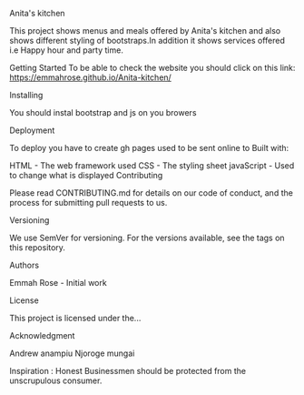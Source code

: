 Anita's kitchen

This project shows menus and meals offered by Anita's kitchen and also shows
different styling of bootstraps.In addition it shows services offered i.e Happy
hour and party time.

Getting Started
To be able to check the website you should click on this link:
 https://emmahrose.github.io/Anita-kitchen/

Installing

You should instal bootstrap and js on you browers

Deployment

To deploy you have to create gh pages used to be sent online to
Built with:

HTML - The web framework used
CSS - The styling sheet
javaScript - Used to change what is displayed
Contributing

Please read CONTRIBUTING.md for details on our code of conduct, and the process
 for submitting pull requests to us.

Versioning

We use SemVer for versioning. For the versions available, see the tags on this
repository.

Authors

Emmah Rose - Initial work

License

This project is licensed under the...

Acknowledgment

Andrew anampiu
Njoroge mungai

Inspiration : Honest Businessmen should be protected from the unscrupulous
consumer.
